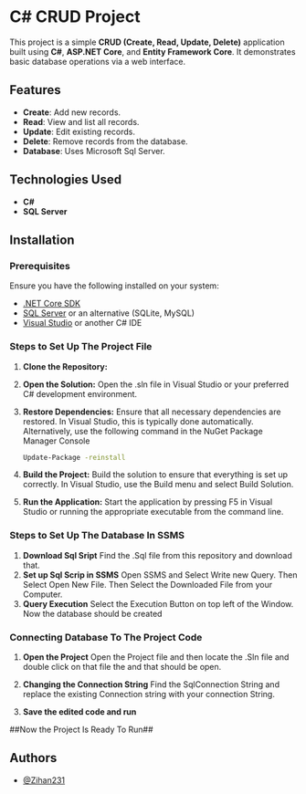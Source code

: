 # C# CRUD Project

This project is a simple **CRUD (Create, Read, Update, Delete)** application built using **C#**, **ASP.NET Core**, and **Entity Framework Core**. It demonstrates basic database operations via a web interface.

## Features

- **Create**: Add new records.
- **Read**: View and list all records.
- **Update**: Edit existing records.
- **Delete**: Remove records from the database.
- **Database**: Uses Microsoft Sql Server.

## Technologies Used

- **C#**
- **SQL Server**


## Installation

### Prerequisites

Ensure you have the following installed on your system:
- [.NET Core SDK](https://dotnet.microsoft.com/download)
- [SQL Server](https://www.microsoft.com/en-us/sql-server) or an alternative (SQLite, MySQL)
- [Visual Studio](https://visualstudio.microsoft.com/) or another C# IDE


### Steps to Set Up The Project File

1. **Clone the Repository:**
   
2. **Open the Solution:**
Open the .sln file in Visual Studio or your preferred C# development environment.

3. **Restore Dependencies:**
Ensure that all necessary dependencies are restored. In Visual Studio, this is typically done automatically. Alternatively, use the following command in the NuGet Package Manager Console
    
   ```bash
   Update-Package -reinstall
   ```
4. **Build the Project:**
Build the solution to ensure that everything is set up correctly. In Visual Studio, use the Build menu and select Build Solution.

5. **Run the Application:**
Start the application by pressing F5 in Visual Studio or running the appropriate executable from the command line.

### Steps to Set Up The Database In SSMS

1. **Download Sql Sript**
   Find the .Sql file from this repository and download that.
2. **Set up Sql Scrip in SSMS**
   Open SSMS and Select Write new Query. Then Select Open New File. Then Select the Downloaded File from your Computer.
3. **Query Execution**
   Select the Execution Button on top left of the Window. Now the database should be created

### Connecting Database To The Project Code

1. **Open the Project**
   Open the Project file and then locate the .Sln file and double click on that file the and that should be open.

2. **Changing the Connection String**
   Find the SqlConnection String and replace the existing Connection string with your connection String.

3. **Save the edited code and run**

##Now the Project Is Ready To Run##
   
    
## Authors

- [@Zihan231](https://github.com/Zihan231)
